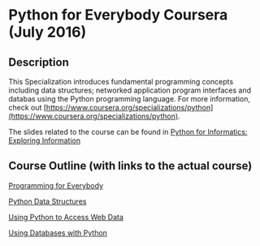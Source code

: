 Python for Everybody Coursera (July 2016)
===============================

## Description
This Specialization introduces fundamental programming concepts including data structures; networked application program interfaces and databas using the Python programming language.
For more information, check out [https://www.coursera.org/specializations/python](https://www.coursera.org/specializations/python).

The slides related to the course can be found in [Python for Informatics: Exploring Information](http://www.pythonlearn.com/slides/)

## Course Outline (with links to the actual course)
 [Programming for Everybody](www.coursera.org/learn/python)
 
 [Python Data Structures](www.coursera.org/learn/python-data)
 
 [Using Python to Access Web Data](www.coursera.org/learn/python-network-data)
 
 [Using Databases with Python](www.coursera.org/learn/python-databases)

